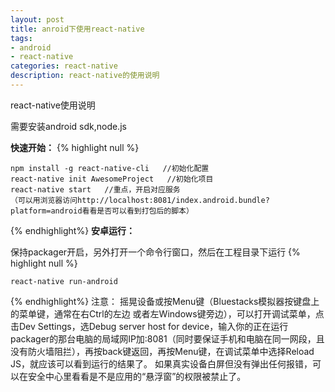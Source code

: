 ```yaml
---
layout: post
title: anroid下使用react-native
tags:
- android
- react-native
categories: react-native
description: react-native的使用说明
---
```


react-native使用说明

需要安装android sdk,node.js 

**快速开始：**
{% highlight null %}

    npm install -g react-native-cli   //初始化配置
    react-native init AwesomeProject   //初始化项目
    react-native start   //重点，开启对应服务
    （可以用浏览器访问http://localhost:8081/index.android.bundle?platform=android看看是否可以看到打包后的脚本）

{% endhighlight%}
**安卓运行：**

保持packager开启，另外打开一个命令行窗口，然后在工程目录下运行
{% highlight null %}

    react-native run-android
    
{% endhighlight%}
注意：
摇晃设备或按Menu键（Bluestacks模拟器按键盘上的菜单键，通常在右Ctrl的左边 或者左Windows键旁边），可以打开调试菜单，点击Dev Settings，选Debug server host for device，输入你的正在运行packager的那台电脑的局域网IP加:8081（同时要保证手机和电脑在同一网段，且没有防火墙阻拦），再按back键返回，再按Menu键，在调试菜单中选择Reload JS，就应该可以看到运行的结果了。
如果真实设备白屏但没有弹出任何报错，可以在安全中心里看看是不是应用的“悬浮窗”的权限被禁止了。

